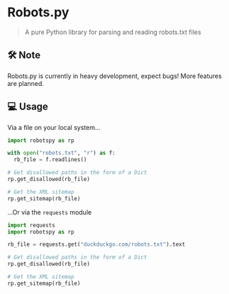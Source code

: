 # Robots.py

> A pure Python library for parsing and reading robots.txt files

## 🛠 Note

Robots.py is currently in heavy development, expect bugs! More features are planned.

## 💻 Usage

Via a file on your local system...

```python
import robotspy as rp

with open("robots.txt", "r") as f:
  rb_file = f.readlines()

# Get disallowed paths in the form of a Dict
rp.get_disallowed(rb_file)

# Get the XML sitemap
rp.get_sitemap(rb_file)
```

...Or via the `requests` module

```python
import requests
import robotspy as rp

rb_file = requests.get("duckduckgo.com/robots.txt").text

# Get disallowed paths in the form of a Dict
rp.get_disallowed(rb_file)

# Get the XML sitemap
rp.get_sitemap(rb_file)
```
